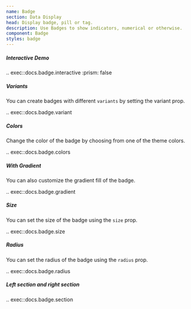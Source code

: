 ```yaml
---
name: Badge
section: Data Display
head: Display badge, pill or tag.
description: Use Badges to show indicators, numerical or otherwise.
component: Badge
styles: badge
---
```


##### Interactive Demo

.. exec::docs.badge.interactive
    :prism: false

##### Variants

You can create badges with different `variants` by setting the variant prop.

.. exec::docs.badge.variant

##### Colors

Change the color of the badge by choosing from one of the theme colors.

.. exec::docs.badge.colors

##### With Gradient

You can also customize the gradient fill of the badge.

.. exec::docs.badge.gradient

##### Size

You can set the size of the badge using the `size` prop.

.. exec::docs.badge.size

##### Radius

You can set the radius of the badge using the `radius` prop.

.. exec::docs.badge.radius

##### Left section and right section

.. exec::docs.badge.section

